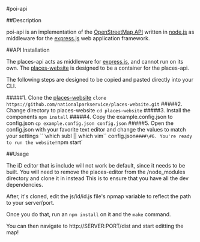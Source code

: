 #poi-api

##Description

poi-api is an implementation of the [OpenStreetMap API](http://wiki.openstreetmap.org/wiki/API_v0.6) written in [node.js](http://nodejs.org/) as middleware for the [express.js](http://expressjs.com/) web application framework.

##API Installation

The places-api acts as middleware for [express.js](https://github.com/strongloop/express), and cannot run on its own.
The [places-website](https://github.com/nationalparkservice/places-website) is designed to be a container for the places-api.

The following steps are designed to be copied and pasted directly into your CLI.

####\#1. Clone the [places-website](https://github.com/nationalparkservice/places-website)
  `clone https://github.com/nationalparkservice/places-website.git`
####\#2. Change directory to places-website
  `cd places-website`
####\#3. Install the components
  `npm install`
####\#4. Copy the example.config.json to config.json
  `cp example.config.json config.json`
####\#5. Open the config.json with your favorite text editor and change the values to match your settings
  ```which subl || which vim`` config.json`
####\#6. You're ready to run the website!
  `npm start`

##Usage

The iD editor that is include will not work be default, since it needs to be built.
You will need to remove the places-editor from the /node_modules directory and clone it in instead
This is to ensure that you have all the dev dependencies.

After, it's cloned, edit the js/id/id.js file's npmap variable to reflect the path to your server/port.

Once you do that, run an `npm install` on it and the `make` command.

You can then navigate to http://SERVER:PORT/dist and start editting the map!
